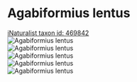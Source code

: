 
Agabiformius lentus
===================
  
[iNaturalist taxon id: 469842](https://www.inaturalist.org/taxa/469842)  
![Agabiformius lentus](https://inaturalist-open-data.s3.amazonaws.com/photos/163823191/medium.jpg)  
![Agabiformius lentus](https://inaturalist-open-data.s3.amazonaws.com/photos/163824931/medium.jpg)  
![Agabiformius lentus](https://inaturalist-open-data.s3.amazonaws.com/photos/163825866/medium.jpg)  
![Agabiformius lentus](https://inaturalist-open-data.s3.amazonaws.com/photos/163825870/medium.jpg)  
![Agabiformius lentus](https://inaturalist-open-data.s3.amazonaws.com/photos/163825876/medium.jpg)